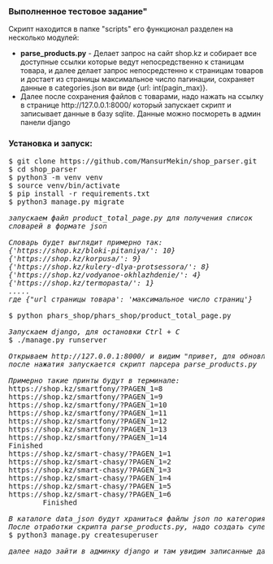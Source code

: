 ### Выполненное тестовое задание"

Скрипт находится в папке "scripts" его функционал разделен на несколько модулей:

<ul>
  <li><b>parse_products.py</b> - Делает запрос на сайт shop.kz и собирает все доступные ссылки которые ведут непосредственно к станицам товара, и далее делает запрос непосредстенно к страницам товаров и достает из страницы максимальное число пагинации, cохраняет данные в categories.json ви  виде {url: int(pagin_max)}.
  <li>Далее после сохранения файлов с товарами, надо нажать на ссылку в 
  странице http://127.0.0.1:8000/ который запускает скрипт и записывает данные в базу sqlite.
  Данные можно посмореть в админ панели django</li>
</ul>


### Установка и запуск:


<pre>
$ git clone https://github.com/MansurMekin/shop_parser.git
$ cd shop_parser
$ python3 -m venv venv
$ source venv/bin/activate
$ pip install -r requirements.txt
$ python3 manage.py migrate

<i>запускаем файл product_total_page.py для получения список 
словарей в формате json</i>
<i>
Словарь будет выглядит примерно так:
{'https://shop.kz/bloki-pitaniya/': 10}
{'https://shop.kz/korpusa/': 9}
{'https://shop.kz/kulery-dlya-protsessora/': 8}
{'https://shop.kz/vodyanoe-okhlazhdenie/': 4}
{'https://shop.kz/termopasta/': 1}
.....
где {"url страницы товара': 'максимальное число страниц'}
</i>
$ python phars_shop/phars_shop/product_total_page.py

<i>Запускаем django, для остановки Ctrl + C</i>
$ ./manage.py runserver 

<i>Открываем http://127.0.0.1:8000/ и видим "привет, для обновления базы нажмите сюда(ссылка)"</i>
<i>после нажатия запускается скрипт парсера parse_products.py</i>

<i>Примерно такие принты будут в терминале:</i>
https://shop.kz/smartfony/?PAGEN_1=8
https://shop.kz/smartfony/?PAGEN_1=9
https://shop.kz/smartfony/?PAGEN_1=10
https://shop.kz/smartfony/?PAGEN_1=11
https://shop.kz/smartfony/?PAGEN_1=12
https://shop.kz/smartfony/?PAGEN_1=13
https://shop.kz/smartfony/?PAGEN_1=14
Finished
https://shop.kz/smart-chasy/?PAGEN_1=1
https://shop.kz/smart-chasy/?PAGEN_1=2
https://shop.kz/smart-chasy/?PAGEN_1=3
https://shop.kz/smart-chasy/?PAGEN_1=4
https://shop.kz/smart-chasy/?PAGEN_1=5
https://shop.kz/smart-chasy/?PAGEN_1=6
        Finished

<i>В каталоге data_json будут храниться файлы json по категориям</i>
<i>После отработки скрипта parse_products.py, надо создать суперпользователя djnago командой</i>
$ python3 manage.py createsuperuser

<i>далее надо зайти в админку django и там увидим записанные данные в БД</i>
</pre>



